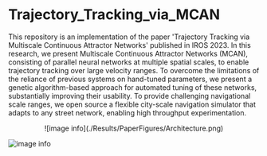 # Trajectory_Tracking_via_MCAN

This repository is an implementation of the paper 'Trajectory Tracking via Multiscale Continuous Attractor Networks' published in IROS 2023. In this research, we present Multiscale Continuous Attractor Networks (MCAN), consisting of parallel neural networks at multiple spatial scales, to enable trajectory tracking over large velocity ranges. To overcome the limitations of the reliance of previous systems on hand-tuned parameters, we present a genetic algorithm-based approach for automated tuning of these networks, substantially improving their usability. To provide challenging navigational scale ranges, we open source a flexible city-scale navigation simulator that adapts to any street network, enabling high throughput experimentation. 

<p align="center">
    ![image info](./Results/PaperFigures/Architecture.png)
</p>


![image info](./Results/PaperFigures/BerlinPathFollowing.gif)
<!-- ![image info](./Results/Kitti/KittiSinglevsMulti_0.png) -->
